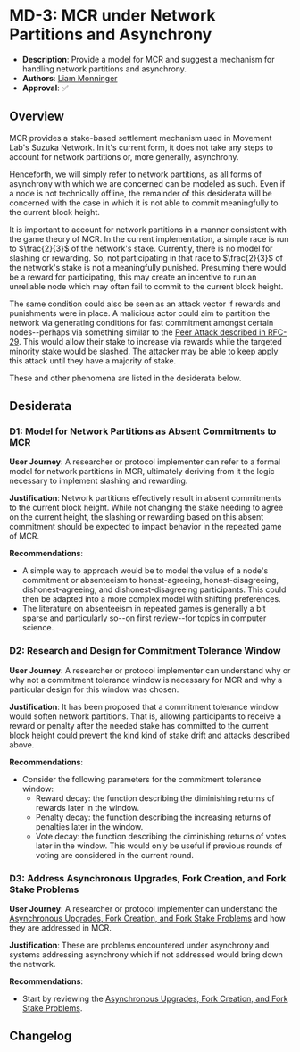 # MD-3: MCR under Network Partitions and Asynchrony

- **Description**: Provide a model for MCR and suggest a mechanism for handling network partitions and asynchrony.
- **Authors**: [Liam Monninger](mailto:liam@movementlabs.xyz)
- **Approval**: :white_check_mark:

## Overview
MCR provides a stake-based settlement mechanism used in Movement Lab's Suzuka Network. In it's current form, it does not take any steps to account for network partitions or, more generally, asynchrony.

Henceforth, we will simply refer to network partitions, as all forms of asynchrony with which we are concerned can be modeled as such. Even if a node is not technically offline, the remainder of this desiderata will be concerned with the case in which it is not able to commit meaningfully to the current block height.

It is important to account for network partitions in a manner consistent with the game theory of MCR. In the current implementation, a simple race is run to $\frac{2}{3}$ of the network's stake. Currently, there is no model for slashing or rewarding. So, not participating in that race to $\frac{2}{3}$ of the network's stake is not a meaningfully punished. Presuming there would be a reward for participating, this may create an incentive to run an unreliable node which may often fail to commit to the current block height.

The same condition could also be seen as an attack vector if rewards and punishments were in place. A malicious actor could aim to partition the network via generating conditions for fast commitment amongst certain nodes--perhaps via something similar to the [Peer Attack described in RFC-29](https://github.com/movementlabsxyz/rfcs/pull/29). This would allow their stake to increase via rewards while the targeted minority stake would be slashed. The attacker may be able to keep apply this attack until they have a majority of stake. 

These and other phenomena are listed in the desiderata below.

## Desiderata

<!--
  List out the specific desiderata. Each entry should consist of:

  1. Title: A concise name for the desideratum.
  2. User Journey: A one or two-sentence statement focusing on the "user" (could be a human, machine, software, etc.) and their interaction or experience.
  3. Description (optional): A more detailed explanation if needed.
  4. Justification: The reasoning behind the desideratum. Why is it necessary or desired?
  5. Recommendations (optional): Suggestions or guidance related to the desideratum.

  Format as:

  ### Desideratum Title

  **User Journey**: [user] can [action].

  **Description**: <More detailed explanation if needed (optional)>

  **Justification**: <Why this is a significant or required desideratum>

  **Recommendations**: <Any specific guidance or suggestions (optional)>

  TODO: Remove this comment before finalizing.
-->
### D1: Model for Network Partitions as Absent Commitments to MCR
**User Journey**: A researcher or protocol implementer can refer to a formal model for network partitions in MCR, ultimately deriving from it the logic necessary to implement slashing and rewarding. 

**Justification**: Network partitions effectively result in absent commitments to the current block height. While not changing the stake needing to agree on the current height, the slashing or rewarding based on this absent commitment should be expected to impact behavior in the repeated game of MCR.

**Recommendations**: 
- A simple way to approach would be to model the value of a node's commitment or absenteeism to honest-agreeing, honest-disagreeing, dishonest-agreeing, and dishonest-disagreeing participants. This could then be adapted into a more complex model with shifting preferences. 
- The literature on absenteeism in repeated games is generally a bit sparse and particularly so--on first review--for topics in computer science.

### D2: Research and Design for Commitment Tolerance Window
**User Journey**: A researcher or protocol implementer can understand why or why not a commitment tolerance window is necessary for MCR and why a particular design for this window was chosen.

**Justification**: It has been proposed that a commitment tolerance window would soften network partitions. That is, allowing participants to receive a reward or penalty after the needed stake has committed to the current block height could prevent the kind kind of stake drift and attacks described above. 

**Recommendations**:
- Consider the following parameters for the commitment tolerance window: 
  - Reward decay: the function describing the diminishing returns of rewards later in the window.
  - Penalty decay: the function describing the increasing returns of penalties later in the window.
  - Vote decay: the function describing the diminishing returns of votes later in the window. This would only be useful if previous rounds of voting are considered in the current round.

### D3: Address Asynchronous Upgrades, Fork Creation, and Fork Stake Problems
**User Journey**: A researcher or protocol implementer can understand the [Asynchronous Upgrades, Fork Creation, and Fork Stake Problems](./asychronous-upgrades-problem.md) and how they are addressed in MCR.

**Justification**: These are problems encountered under asynchrony and systems addressing asynchrony which if not addressed would bring down the network.

**Recommendations**:
- Start by reviewing the [Asynchronous Upgrades, Fork Creation, and Fork Stake Problems](./asychronous-upgrades-problem.md).

## Changelog